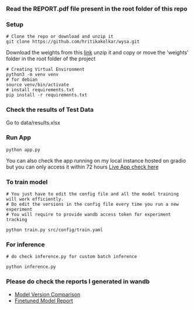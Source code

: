 ### Read the REPORT.pdf file present in the root folder of this repo
### Setup
```
# Clone the repo or download and unzip it
git clone https://github.com/hritikakolkar/wysa.git
```
Download the weights from this [link](https://drive.google.com/file/d/1njV4qQAn0qJFNGGMRnad2uO1xyO6Uhvk/view?usp=sharing) unzip it and copy or move the 'weights' folder in the root folder of the project
```
# Creating Virtual Environment
python3 -m venv venv
# for debian
source venv/bin/activate
# install requirements.txt
pip install -r requirements.txt
```

### Check the results of Test Data
Go to data/results.xlsx

### Run App 
```
python app.py
```
You can also check the app running on my local instance hosted on gradio but you can only access it within 72 hours
[Live App check here](https://63d4caeef4ca3e7062.gradio.live/)

### To train model
```
# You just have to edit the config file and all the model training will work efficiently.
# Do edit the versions in the config file every time you run a new experiment
# You will require to provide wandb access token for experiment tracking

python train.py src/config/train.yaml
```

### For inference 
```
# do check inference.py for custom batch inference

python inference.py
```

### Please do check the reports I generated in wandb
- [Model Version Comparison](https://api.wandb.ai/links/hritikakolkar/avm8upcx)
- [Finetuned Model Report](https://api.wandb.ai/links/hritikakolkar/70rvxa5h)
